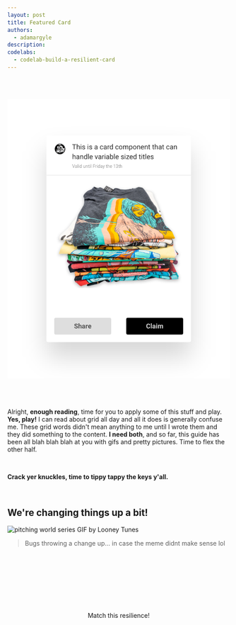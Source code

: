 ```yaml
---
layout: post
title: Featured Card
authors:
  - adamargyle
description:
codelabs:
  - codelab-build-a-resilient-card
---
```


<figure style="text-align:center; margin: 4rem 0;">
  <img src="card.png" alt="">
</figure>

Alright, **enough reading**, time for you to apply some of this stuff and play. **Yes, play!** I can read about grid all day and all it does is generally confuse me. These grid words didn't mean anything to me until I wrote them and they did something to the content. **I need both**, and so far, this guide has been all blah blah blah at you with gifs and pretty pictures. Time to flex the other half.

<br>

**Crack yer knuckles, time to tippy tappy the keys y'all.**

<br>

## We're changing things up a bit!
![pitching world series GIF by Looney Tunes](https://media3.giphy.com/media/3o6vXPav5CAw9rGmGY/giphy.gif?cid=3640f6095c955847366c622f49514b88)

> Bugs throwing a change up… in case the meme didnt make sense lol

<br><br><br>

<figure style="text-align:center; margin: 4rem 0;">
  <img src="card-chaos-test.gif" alt="">
  <figcaption>Match this resilience!</figcaption>
</figure>

